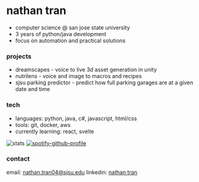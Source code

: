 # nathan tran
- computer science @ san jose state university
- 3 years of python/java development
- focus on automation and practical solutions

### projects
- dreamscapes - voice to live 3d asset generation in unity
- nutrilens - voice and image to macros and recipes
- sjsu parking predictor - predict how full parking garages are at a given date and time

### tech
- languages: python, java, c#, javascript, html/css
- tools: git, docker, aws
- currently learning: react, svelte

![stats](https://github-readme-stats.vercel.app/api/top-langs/?username=n8thantran&layout=donut&theme=transparent)
[![spotify-github-profile](https://spotify-github-profile.kittinanx.com/api/view?uid=ccg8caismrqakmiz23ymenlm7&cover_image=true&theme=natemoo-re&show_offline=true&background_color=121212&interchange=false&bar_color=53b14f&bar_color_cover=false)](https://spotify-github-profile.kittinanx.com/api/view?uid=ccg8caismrqakmiz23ymenlm7&redirect=true)

### contact
email: nathan.tran04@sjsu.edu
linkedin: [nathan tran](https://www.linkedin.com/in/nthntrn)
